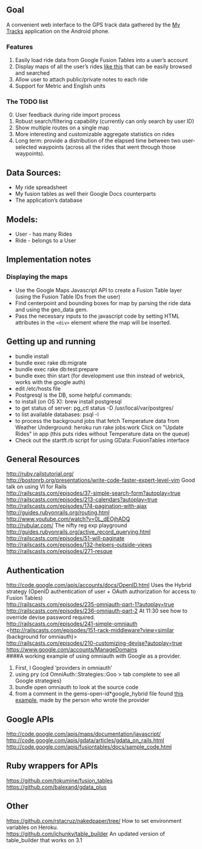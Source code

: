 ## Goal
A convenient web interface to the GPS track data gathered by the [My Tracks](http://mytracks.appspot.com/) application on the Android phone.  

### Features
1. Easily load ride data from Google Fusion Tables into a user’s account
2. Display maps of all the user’s rides [like this](http://maps.google.com/maps/ms?msa=0&msid=216635579959815109659.0004acea80b8bb4f5d6db) that can be easily browsed and searched
3. Allow user to attach public/private notes to each ride
4. Support for Metric and English units


### The TODO list
0. User feedback during ride import process
1. Robust search/filtering capability (currently can only search by user ID)
2. Show multiple routes on a single map
3. More interesting and customizable aggregate statistics on rides
4. Long term: provide a distribution of the elapsed time between two user-selected waypoints (across all the rides that went through those waypoints).  


## Data Sources:
- My ride spreadsheet
- My fusion tables as well their Google Docs counterparts
- The application’s database

## Models:
- User - has many Rides
- Ride - belongs to a User

## Implementation notes
### Displaying the maps
- Use the Google Maps Javascript API to create a Fusion Table layer (using the Fusion Table IDs from the user)
- Find centerpoint and bounding boxes for map by parsing the ride data and using the geo\_data gem.
- Pass the necessary inputs to the javascript code by setting HTML attributes in the `<div>` element where the map will be inserted.

## Getting up and running
- bundle install
- bundle exec rake db:migrate
- bundle exec rake db:test:prepare
- bundle exec thin start (for development use thin instead of webrick, works
    with the google auth)
- edit /etc/hosts file
- Postgresql is the DB, some helpful commands:
- to install (on OS X): brew install postgresql
- to get status of server: pg\_ctl status -D /usr/local/var/postgres/
- to list available databases: psql -l
- to process the background jobs that fetch Temperature data from Weather
  Underground: 
  heroku run rake jobs:work 
  Click on "Update Rides" in app (this puts rides without Temperature data on
  the queue)
- Check out the startft.rb script for using GData::FusionTables interface 

## General Resources ##
<http://ruby.railstutorial.org/>  
<http://bostonrb.org/presentations/write-code-faster-expert-level-vim> Good talk on using VI for Rails  
<http://railscasts.com/episodes/37-simple-search-form?autoplay=true>  
<http://railscasts.com/episodes/213-calendars?autoplay=true>  
<http://railscasts.com/episodes/174-pagination-with-ajax>  
<http://guides.rubyonrails.org/routing.html>  
<http://www.youtube.com/watch?v=0L_dEOjhADQ>  
<http://rubular.com/> The nifty reg exp playground  
<http://guides.rubyonrails.org/active_record_querying.html>  
<http://railscasts.com/episodes/51-will-paginate>  
<http://railscasts.com/episodes/132-helpers-outside-views>  
<http://railscasts.com/episodes/271-resque>  

## Authentication
<http://code.google.com/apis/accounts/docs/OpenID.html> Uses the Hybrid strategy (OpenID authentication of user + OAuth authorization for access to Fusion Tables)  
<http://railscasts.com/episodes/235-omniauth-part-1?autoplay=true>  
<http://railscasts.com/episodes/236-omniauth-part-2> At 11:30 see how to override devise password required.  
<http://railscasts.com/episodes/241-simple-omniauth>
<http://railscasts.com/episodes/151-rack-middleware?view=similar (background for omniauth)>  
<http://railscasts.com/episodes/210-customizing-devise?autoplay=true>  
<https://www.google.com/accounts/ManageDomains>  
####A working example of using omniauth with Google as a provider.  
1. First, I Googled ‘providers in omniauth’
2. using pry (cd OmniAuth::Strategies::Goo > tab complete to see all Google strategies)
3. bundle open omniauth to look at the source code
4. from a comment in the gems-open-id\*google\_hybrid file found [this example](https://github.com/boyvanamstel/Google-Hybrid-Omniauth-implementation), made by the person who wrote the provider  

## Google APIs
<http://code.google.com/apis/maps/documentation/javascript/>  
<http://code.google.com/apis/gdata/articles/gdata_on_rails.html>  
<http://code.google.com/apis/fusiontables/docs/sample_code.html>  

## Ruby wrappers for APIs
<https://github.com/tokumine/fusion_tables>  
<https://github.com/balexand/gdata_plus>  

## Other
<https://github.com/rstacruz/nakedpaper/tree/> How to set environment variables on Heroku.  
<https://github.com/jchunky/table_builder> An updated version of table\_builder that works on 3.1  
